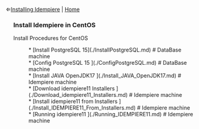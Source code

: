 &lArr;[Installing Idempiere](../../InstallIdempiere/README.md) | [Home](../../../README.md)

<div style="padding-left: 20px;">

### Install Idempiere in CentOS
Install Procedures for CentOS 
<div style="padding-left: 40px;">
	* [Install PostgreSQL 15](./InstallPostgreSQL.md) 	# DataBase machine
</div>
<div style="padding-left: 40px;">
	* [Config PostgreSQL 15 ](./ConfigPostgreSQL.md) 	# DataBase machine
</div>
<div style="padding-left: 40px;">
	* [Install JAVA OpenJDK17 ](./Install_JAVA_OpenJDK17.md) 		# Idempiere machine
</div>
<div style="padding-left: 40px;">
	* [Download idempiere11 Installers ](./Download_idempiere11_Installers.md) 		# Idempiere machine
</div>
<div style="padding-left: 40px;">
	* [Install idempiere11 from Installers ](./Install_IDEMPIERE11_From_Installers.md) 		# Idempiere machine
</div>
<div style="padding-left: 40px;">
	* [Running idempiere11 ](./Running_IDEMPIERE11.md) 		# Idempiere machine
</div>

</div>
